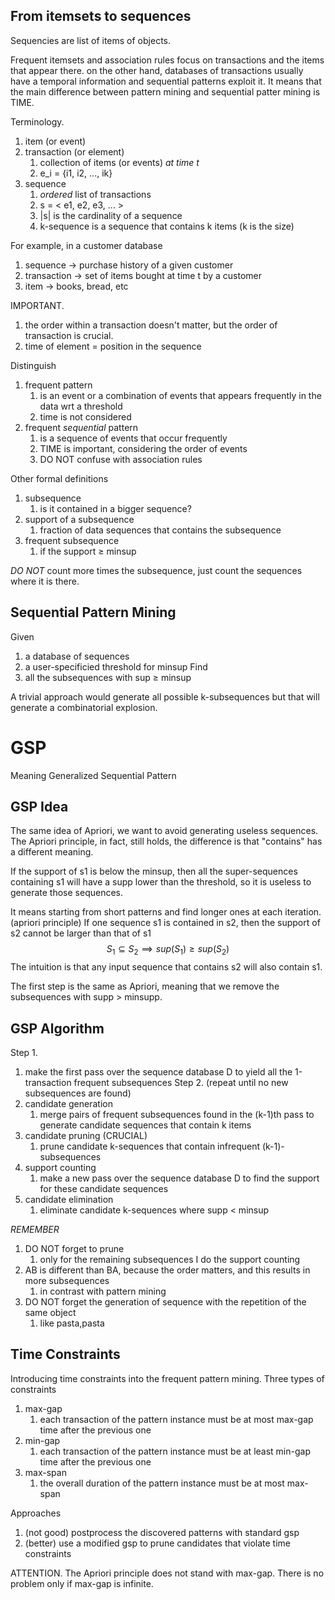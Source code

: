 
## From itemsets to sequences
Sequencies are list of items of objects.

Frequent itemsets and association rules focus on transactions and the items that appear there. on the other hand, databases of transactions usually have a temporal information  and sequential patterns exploit it. It means that the main difference between pattern mining and sequential patter mining is TIME.

Terminology.
1. item (or event)
2. transaction (or element)
	1. collection of items (or events) *at time t*
	2. e_i = {i1, i2, ..., ik}
3. sequence
	1. *ordered* list of transactions
	2. s = < e1, e2, e3, ... >
	3. |s| is the cardinality of a sequence
	4. k-sequence is a sequence that contains k items (k is the size)

For example, in a customer database
1. sequence -> purchase history of a given customer
2. transaction -> set of items bought at time t by a customer
3. item -> books, bread, etc

IMPORTANT.
1. the order within a transaction doesn't matter, but the order of transaction is crucial.
2. time of element = position in the sequence

Distinguish
1. frequent pattern
	1. is an event or a combination of events that appears frequently in the data wrt a threshold
	2. time is not considered
2. frequent *sequential* pattern
	1. is a sequence of events that occur frequently
	2. TIME is important, considering the order of events
	3. DO NOT confuse with association rules

Other formal definitions
1. subsequence
	1. is it contained in a bigger sequence?
2. support of a subsequence
	1. fraction of data sequences that contains the subsequence
3. frequent subsequence
	1. if the support $\geq$ minsup

*DO NOT* count more times the subsequence, just count the sequences where it is there.


## Sequential Pattern Mining
Given
1. a database of sequences
2. a user-specificied threshold for minsup
Find
1. all the subsequences with sup $\geq$ minsup

A trivial approach would generate all possible k-subsequences but that will generate a combinatorial explosion.


# GSP
Meaning Generalized Sequential Pattern

## GSP Idea
The same idea of Apriori, we want to avoid generating useless sequences.
The Apriori principle, in fact, still holds, the difference is that "contains" has a different meaning.

If the support of s1 is below the minsup, then all  the super-sequences containing s1 will have a supp lower than the threshold, so it is useless to generate those sequences.

It means starting from short patterns and find longer ones at each iteration.
(apriori principle) If one sequence s1 is contained in s2, then the support of s2 cannot be larger than that of s1 $$S_1\subseteq S_2 \implies sup(S_1)\geq sup(S_2)$$ The intuition is that any input sequence that contains s2 will also contain s1.

The first step is the same as Apriori, meaning that we remove the subsequences with supp > minsupp.

## GSP Algorithm
Step 1.
1. make the first pass over the sequence database D to yield all the 1-transaction frequent subsequences
Step 2. (repeat until no new subsequences are found)
1. candidate generation
	1. merge pairs of frequent subsequences found in the (k-1)th pass to generate candidate sequences that contain k items
2. candidate pruning (CRUCIAL)
	1. prune candidate k-sequences that contain infrequent (k-1)-subsequences
3. support counting
	1. make a new pass over the sequence database D to find the support for these candidate sequences
4. candidate elimination
	1. eliminate candidate k-sequences where supp < minsup

*REMEMBER*
1. DO NOT forget to prune
	1. only for the remaining subsequences I do the support counting
2. AB is different than BA, because the order matters, and this results in more subsequences
	1. in contrast with pattern mining
3. DO NOT forget the generation of sequence with the repetition of the same object 
	1. like pasta,pasta




## Time Constraints
Introducing time constraints into the frequent pattern mining.
Three types of constraints
1. max-gap
	1. each transaction of the pattern instance must be at most max-gap time after the previous one
2. min-gap
	1. each transaction of the pattern instance must be at least min-gap time after the previous one
3. max-span
	1. the overall duration of the pattern instance must be at most max-span

Approaches
1. (not good) postprocess the discovered patterns with standard gsp
2. (better) use a modified gsp to prune candidates that violate time constraints

ATTENTION. The Apriori principle does not stand with max-gap.
There is no problem only if max-gap is infinite.








